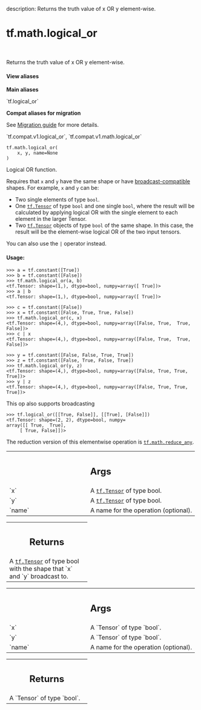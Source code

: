 description: Returns the truth value of x OR y element-wise.

<div itemscope itemtype="http://developers.google.com/ReferenceObject">
<meta itemprop="name" content="tf.math.logical_or" />
<meta itemprop="path" content="Stable" />
</div>

# tf.math.logical_or

<!-- Insert buttons and diff -->

<table class="tfo-notebook-buttons tfo-api nocontent" align="left">

</table>



Returns the truth value of x OR y element-wise.

<section class="expandable">
  <h4 class="showalways">View aliases</h4>
  <p>
<b>Main aliases</b>
<p>`tf.logical_or`</p>

<b>Compat aliases for migration</b>
<p>See
<a href="https://www.tensorflow.org/guide/migrate">Migration guide</a> for
more details.</p>
<p>`tf.compat.v1.logical_or`, `tf.compat.v1.math.logical_or`</p>
</p>
</section>

<pre class="devsite-click-to-copy prettyprint lang-py tfo-signature-link">
<code>tf.math.logical_or(
    x, y, name=None
)
</code></pre>



<!-- Placeholder for "Used in" -->

Logical OR function.

Requires that `x` and `y` have the same shape or have
[broadcast-compatible](http://docs.scipy.org/doc/numpy/user/basics.broadcasting.html)
shapes. For example, `x` and `y` can be:

- Two single elements of type `bool`.
- One <a href="../../tf/Tensor.md"><code>tf.Tensor</code></a> of type `bool` and one single `bool`, where the result will
  be calculated by applying logical OR with the single element to each
  element in the larger Tensor.
- Two <a href="../../tf/Tensor.md"><code>tf.Tensor</code></a> objects of type `bool` of the same shape. In this case,
  the result will be the element-wise logical OR of the two input tensors.

You can also use the `|` operator instead.

#### Usage:


```
>>> a = tf.constant([True])
>>> b = tf.constant([False])
>>> tf.math.logical_or(a, b)
<tf.Tensor: shape=(1,), dtype=bool, numpy=array([ True])>
>>> a | b
<tf.Tensor: shape=(1,), dtype=bool, numpy=array([ True])>
```

```
>>> c = tf.constant([False])
>>> x = tf.constant([False, True, True, False])
>>> tf.math.logical_or(c, x)
<tf.Tensor: shape=(4,), dtype=bool, numpy=array([False, True,  True, False])>
>>> c | x
<tf.Tensor: shape=(4,), dtype=bool, numpy=array([False, True,  True, False])>
```

```
>>> y = tf.constant([False, False, True, True])
>>> z = tf.constant([False, True, False, True])
>>> tf.math.logical_or(y, z)
<tf.Tensor: shape=(4,), dtype=bool, numpy=array([False, True, True, True])>
>>> y | z
<tf.Tensor: shape=(4,), dtype=bool, numpy=array([False, True, True, True])>
```

This op also supports broadcasting

```
>>> tf.logical_or([[True, False]], [[True], [False]])
<tf.Tensor: shape=(2, 2), dtype=bool, numpy=
array([[ True,  True],
     [ True, False]])>
```


The reduction version of this elementwise operation is <a href="../../tf/math/reduce_any.md"><code>tf.math.reduce_any</code></a>.

<!-- Tabular view -->
 <table class="responsive fixed orange">
<colgroup><col width="214px"><col></colgroup>
<tr><th colspan="2"><h2 class="add-link">Args</h2></th></tr>

<tr>
<td>
`x`
</td>
<td>
A <a href="../../tf/Tensor.md"><code>tf.Tensor</code></a> of type bool.
</td>
</tr><tr>
<td>
`y`
</td>
<td>
A <a href="../../tf/Tensor.md"><code>tf.Tensor</code></a> of type bool.
</td>
</tr><tr>
<td>
`name`
</td>
<td>
A name for the operation (optional).
</td>
</tr>
</table>



<!-- Tabular view -->
 <table class="responsive fixed orange">
<colgroup><col width="214px"><col></colgroup>
<tr><th colspan="2"><h2 class="add-link">Returns</h2></th></tr>
<tr class="alt">
<td colspan="2">
A <a href="../../tf/Tensor.md"><code>tf.Tensor</code></a> of type bool with the shape that `x` and `y` broadcast to.
</td>
</tr>

</table>



<!-- Tabular view -->
 <table class="responsive fixed orange">
<colgroup><col width="214px"><col></colgroup>
<tr><th colspan="2"><h2 class="add-link">Args</h2></th></tr>

<tr>
<td>
`x`
</td>
<td>
A `Tensor` of type `bool`.
</td>
</tr><tr>
<td>
`y`
</td>
<td>
A `Tensor` of type `bool`.
</td>
</tr><tr>
<td>
`name`
</td>
<td>
A name for the operation (optional).
</td>
</tr>
</table>



<!-- Tabular view -->
 <table class="responsive fixed orange">
<colgroup><col width="214px"><col></colgroup>
<tr><th colspan="2"><h2 class="add-link">Returns</h2></th></tr>
<tr class="alt">
<td colspan="2">
A `Tensor` of type `bool`.
</td>
</tr>

</table>

